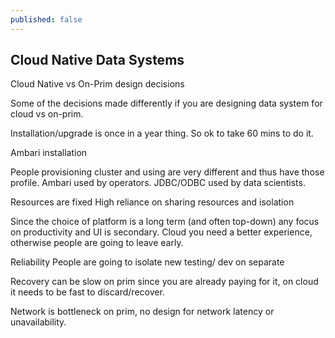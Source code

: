```yaml
---
published: false
---
```

## Cloud Native Data Systems

 Cloud Native vs On-Prim design decisions
 
Some of the decisions made differently if you are designing data system for cloud vs on-prim.
 
Installation/upgrade is once in a year thing. So ok to take 60 mins to do it.
 
Ambari installation
 
People provisioning cluster and using are very different and thus have those profile.
Ambari used by operators.
JDBC/ODBC used by data scientists.
 
Resources are fixed
High reliance on sharing resources and isolation
 
Since the choice of platform is a long term (and often top-down) any focus on productivity and UI is secondary.
Cloud you need a better experience, otherwise people are going to leave early.
 
Reliability
People are going to isolate new testing/ dev on separate
 
Recovery can be slow on prim since you are already paying for it, on cloud it needs to be fast to discard/recover.
 
Network is bottleneck on prim, no design for network latency or unavailability.
 
 